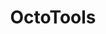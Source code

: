 ---
title: OctoTools
emoji: 🚀
colorFrom: yellow
colorTo: purple
sdk: gradio
sdk_version: 5.16.1
app_file: app.py
pinned: true
short_description: An Agentic Framework with tools for Complex Reasoning
---